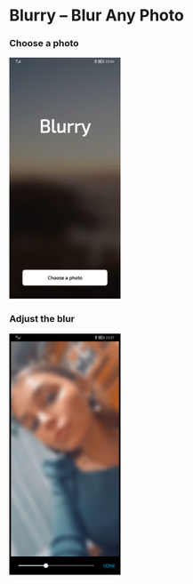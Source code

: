 # Blurry – Blur Any Photo

### Choose a photo

<img src="readme/blurry.jpg" width="200"/>

### Adjust the blur

<img src="readme/blur.jpg" width="200"/>
